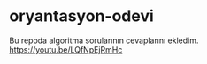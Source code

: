 # oryantasyon-odevi
Bu repoda algoritma sorularının cevaplarını ekledim.
https://youtu.be/LQfNpEjRmHc
